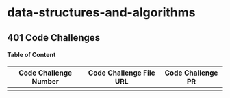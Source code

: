 # data-structures-and-algorithms

## 401 Code Challenges 

#### Table of Content

| Code Challenge Number |  Code Challenge  File URL   | Code Challenge PR |
| --------------------- | --------------------------- | ----------------- |
|                       | []()                        |  []()             |

